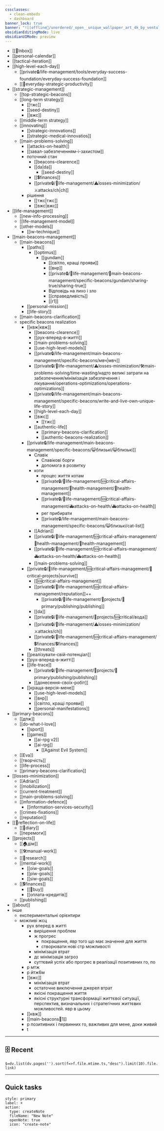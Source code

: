 ```yaml
---
cssclasses:
  - clean-embeds
  - dashboard
banner_lock: true
banner: "![[offline🏡/unordered/_open__unique_wallpaper_art_4k_by_ventulart_dg3ju71-fullview.jpg]]"
obsidianEditingMode: live
obsidianUIMode: preview
---
```

- [[📩Inbox]]
- [[personal-calendar]]
- [[tactical-iteration]]
- [[high-level-each-day]]
	- [[private🔒/life-management/tools/everyday-success-foundation/everyday-success-foundation]]
	- [[🏅everyday-strategic-productivity]]
- [[strategic-management]]
	- [[top-strategic-beacons]]
	- [[long-term strategy]]
		- [[тжс]]
		- [[seed-destiny]]
		- [[вжс]]
	- [[middle-term strategy]]
	- [[innovating]]
		- [[strategic-innovations]]
		- [[strategic-medical-innovatios]]
	- [[main-problems-solving]]
		- [[attacks-on-health]]
		- [[завал-забезпеченням-і-захистом]]
		- поточний стан 
			- [[beacons-clearence]]
			- [[da|da]]
				- [[seed-destiny]]
			- [[💲finances]]
			- [[private🔒/🌳life-management/⚠️losses-minimization/⚔️attacks/ch|ch]]
		- рішення 
			- [[тжс|тжс]]
			- [[вжс|вжс]]
- [[life-management]]
	- [[new-info-processing]]
	- [[life-management-model]]
	- [[other-models]]
		- [[iw-technique]]
- [[main-beacons-management]]
	- [[main-beacons]]
		- [[paths]]
			- [[optimus]]
				- [[gundam]]
					- [[світло, кращі прояви]]
					- [[внр]]
					- [[private🔒/🌳life-management/🧭main-beacons-management/specific-beacons/gundam/sharing-true/sharing-true]]
					- Відповідь на лихо і зло
					- [[справедливість]] 
					- [[r1]]
		- [[personal-mission]]
		- [[life-story]]
	- [[main-beacons-clarification]]
	- specific beacons realization
		- [[квж|квж]]
			- [[beacons-clearence]]
			- [[рух-вперед-в-житті]]
			- [[main-problems-solving]]
			- [[use-high-level-models]]
			- [[private🔒/life-management/main-beacons-management/specific-beacons/мвч|мвч]]
			- [[private🔒/🌳life-management/⚠️losses-minimization/🛠️main-problems-solving/time-wasting/надто великі затрати на забезпечення/мінімізація забезпечення і лікування/operations-optimizations/operations-optimizations]]
			- [[private🔒/life-management/main-beacons-management/specific-beacons/write-and-live-own-unique-life-story]]
			- [[high-level-each-day]]
			- [[вжс]]
				- [[тжс]]
			- [[authentic-life]]
				- [[primary-beacons-clarification]]
				- [[authentic-beacons-realization]]
		- [[private🔒/life-management/main-beacons-management/specific-beacons/😺близькі/😺близькі]]
			- Славік
				- Славікові борги
				- допомога в розвитку
			- коти
				- процес життя котам
				- [[private🔒/🌳life-management/🆘critical-affairs-management/💊health-management/💊health-management]]
				- [[private🔒/🌳life-management/🆘critical-affairs-management/🚑attacks-on-health/🚑attacks-on-health]]
				- рег прибирати 
				- [[private🔒/life-management/main-beacons-management/specific-beacons/😺близькі/cat-list]]
			- [[Adrian]]
			- [[private🔒/🌳life-management/🆘critical-affairs-management/💊health-management/💊health-management]]
			- [[private🔒/🌳life-management/🆘critical-affairs-management/🚑attacks-on-health/🚑attacks-on-health]]
			- [[main-problems-solving]]
		- [[private🔒/🌳life-management/🆘critical-affairs-management/🚩critical-projects|survive]]
			- [[🆘critical-affairs-management]]
			- [[private🔒/🌳life-management/🆘critical-affairs-management/reputation]]++
				- [[private🔒/🌳life-management/💼projects/💖primary/publishing/publishing]]
			- [[da]]
			- [[private🔒/🌳life-management/💼projects/🆘critical/вода]]
			- [[private🔒/🌳life-management/⚠️losses-minimization/⚔️attacks/ch]]
			- [[private🔒/🌳life-management/🆘critical-affairs-management/💲finances/💲finances]]
			- [[threats]]
		- [[реалізувати-свій-потенціал]]
		- [[рух-вперед-в-житті]]
		- [[life-trace]]
			- [[private🔒/🌳life-management/💼projects/💖primary/publishing/publishing]]
			- [[донесення-своїх-робіт]]
		- [[краща-версія-мене]]
			- [[use-high-level-models]]
			- [[внр]]
			- [[світло, кращі прояви]]
			- [[personal-manifestations]]
- [[primary-beacons]]
	- [[дпж]]
	- [[do-what-I-love]]
		- [[sport]]
		- [[games]]
			- [[ai-rpg v2]]
			- [[ai-rpg]]
				- [[Against Evil System]]
	- [[Eva]] 
	- [[творчість]]
	- [[life-process]]
	- [[primary-beacons-clarification]]
- [[losses-minimization]]
	- [[Adrian]]
	- [[mobilization]]
	- [[current-treatment]]
	- [[main-problems-solving]]
	- [[information-defence]]
		- [[information-services-security]]
	- [[crimes-fixations]]
	- [[reputation]]
- [[🧠reflection-on-life]]
	- [[📝diary]] 
	- [[перемоги]]
- [[projects]]
	- [[🏠дім]]
	- [[🛠️manual-work]]
	- [[🔬research]]
	- [[mental-work]]
		- [[oiw-goals]]
		- [[piw-goals]]
		- [[siw-goals]]
	- [[💲finances]]
		- [[🛒buy]]
		- [[оплата-кредитів]]
	- [[publishing]]
- [[about]]
- інше 
	- експериментальні орієнтири 
	- можливі жсц
		- рух вперед в житті
			- вирішення проблем 
			- ж прогрес 
				- покращення, явр того що має значення для життя
				- створювати нові стр можливості 
			- мінімізація втрат 
			- дс мінімізація загроз 
			- суттєвий успіх або прогрес в реалізації позитивних го, по
		- р мтж
		- р йтж6м 
		- [[вжс]]
			- мінімізація втрат
			- остаточне виключення джерел втрат 
			- якісні покращення життя
			- якісні структурні трансформації життєвої ситуації, перспектив, визначальних і стратегічних життєвих можливостей. явр в цьому 
		- [[квж]]
		- [[main-beacons💯1]]
		- р позитивних і первинних го, важливих для мене, доки живий
		- t

---
## 🗄 Recent 
`$=dv.list(dv.pages('').sort(f=>f.file.mtime.ts,"desc").limit(10).file.link)`

---
## Quick tasks 
```meta-bind-button
style: primary
label: +
action:
  type: createNote
  fileName: "New Note"
  openNote: true
  icon: "create-note"
```
